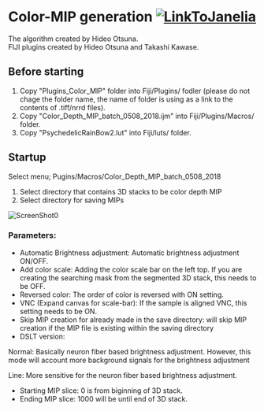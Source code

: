 # Color-MIP generation [![LinkToJanelia](/images/ColorDepthMIP_Generator/jrc_logo_180x40.png)](https://www.janelia.org)
The algorithm created by Hideo Otsuna.  
FIJI plugins created by Hideo Otsuna and Takashi Kawase.  


## Before starting
 1. Copy "Plugins_Color_MIP" folder into Fiji/Plugins/ fodler (please do not chage the folder name, the name of folder is using as a link to the contents of .tiff/nrrd files).
 2. Copy "Color_Depth_MIP_batch_0508_2018.ijm" into Fiji/Plugins/Macros/ folder.
 3. Copy "PsychedelicRainBow2.lut" into Fiji/luts/ folder.


## Startup
Select menu; Pugins/Macros/Color_Depth_MIP_batch_0508_2018

 1. Select directory that contains 3D stacks to be color depth MIP
 2. Select directory for saving MIPs
 
![ScreenShot0](../images/MIP_generator.jpg)
### Parameters:
 - Automatic Brightness adjustment: Automatic brightness adjustment ON/OFF.
 - Add color scale: Adding the color scale bar on the left top. If you are creating the searching mask from the segmented 3D stack, this needs to be OFF.
 - Reversed color: The order of color is reversed with ON setting.
 - VNC (Expand canvas for scale-bar): If the sample is aligned VNC, this setting needs to be ON.
 - Skip MIP creation for already made in the save directory: will skip MIP creation if the MIP file is existing within the saving directory
- DSLT version:

 Normal: Basically neuron fiber based brightness adjustment. However, this mode will account more background signals for the brightness adjustment

 Line: More sensitive for the neuron fiber based brightness adjustment.

 - Starting MIP slice: 0 is from biginning of 3D stack.
 - Ending MIP slice: 1000 will be until end of 3D stack.

